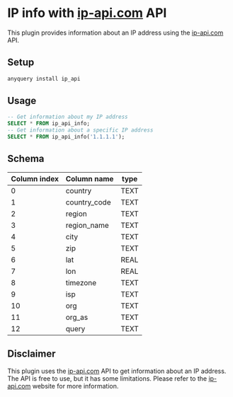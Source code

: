 # IP info with [ip-api.com](http://ip-api.com) API

This plugin provides information about an IP address using the [ip-api.com](http://ip-api.com) API.

## Setup

```bash
anyquery install ip_api
```

## Usage

```sql
-- Get information about my IP address
SELECT * FROM ip_api_info;
-- Get information about a specific IP address
SELECT * FROM ip_api_info('1.1.1.1');
```

## Schema

| Column index | Column name  | type |
| ------------ | ------------ | ---- |
| 0            | country      | TEXT |
| 1            | country_code | TEXT |
| 2            | region       | TEXT |
| 3            | region_name  | TEXT |
| 4            | city         | TEXT |
| 5            | zip          | TEXT |
| 6            | lat          | REAL |
| 7            | lon          | REAL |
| 8            | timezone     | TEXT |
| 9            | isp          | TEXT |
| 10           | org          | TEXT |
| 11           | org_as       | TEXT |
| 12           | query        | TEXT |

## Disclaimer

This plugin uses the [ip-api.com](http://ip-api.com) API to get information about an IP address. The API is free to use, but it has some limitations. Please refer to the [ip-api.com](http://ip-api.com) website for more information.
